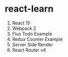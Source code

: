 # react-learn

1. React 15
2. Webpack 2
3. Flux Todo Example
4. Redux Counter Example
5. Server Side Render
6. React Router v4
